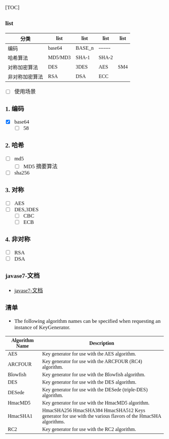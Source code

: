 <span  style="font-family: Simsun,serif; font-size: 17px; ">

[TOC]

### list

| 分类      | list    | list   | list    | list |
|---------|---------|--------|---------|------|
| 编码      | base64  | BASE_n | ------- |
| 哈希算法    | MD5/MD3 | SHA-1  | SHA-2   |
| 对称加密算法  | DES     | 3DES   | AES     | SM4  |
| 非对称加密算法 | RSA     | DSA    | ECC     |

- [ ] 使用场景

### 1. 编码

- [x] base64
    - [ ] 58

### 2. 哈希

- [ ] md5
    - [ ] MD5 摘要算法
- [ ] sha256

### 3. 对称

- [ ] AES
- [ ] DES,3DES
    - [ ] CBC
    - [ ] ECB

### 4. 非对称

- [ ] RSA
- [ ] DSA

### javase7-文档

- [javase7-文档](https://docs.oracle.com/javase/7/docs/technotes/guides/security/StandardNames.html#KeyFactory)

### 清单

- The following algorithm names can be specified when requesting an instance of KeyGenerator.

| Algorithm Name | Description                                                                                                 |
|----------------|-------------------------------------------------------------------------------------------------------------|
| AES            | 	Key generator for use with the AES algorithm.                                                              |
| ARCFOUR        | 	Key generator for use with the ARCFOUR (RC4) algorithm.                                                    |
| Blowfish       | 	Key generator for use with the Blowfish algorithm.                                                         |
| DES            | 	Key generator for use with the DES algorithm.                                                              |
| DESede         | 	Key generator for use with the DESede (triple-DES) algorithm.                                              |
| HmacMD5        | 	Key generator for use with the HmacMD5 algorithm.                                                          |
| HmacSHA1       | HmacSHA256 HmacSHA384 HmacSHA512	Keys generator for use with the various flavors of the HmacSHA algorithms. |
| RC2            | 	Key generator for use with the RC2 algorithm.                                                              |

</span>